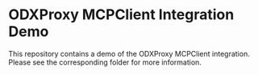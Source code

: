 # ODXProxy MCPClient Integration Demo

This repository contains a demo of the ODXProxy MCPClient integration. Please see the corresponding folder for more information.